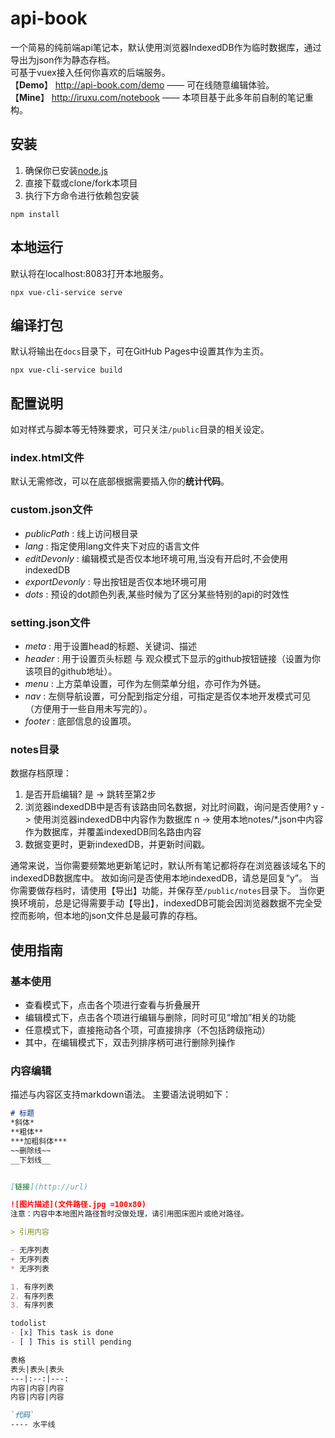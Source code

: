 # api-book
一个简易的纯前端api笔记本，默认使用浏览器IndexedDB作为临时数据库，通过导出为json作为静态存档。  
可基于vuex接入任何你喜欢的后端服务。  
【**Demo**】 http://api-book.com/demo —— 可在线随意编辑体验。  
【**Mine**】 http://iruxu.com/notebook —— 本项目基于此多年前自制的笔记重构。  

## 安装
1. 确保你已安装[node.js](https://nodejs.org/en/)
2. 直接下载或clone/fork本项目
3. 执行下方命令进行依赖包安装

```
npm install
```

## 本地运行
默认将在localhost:8083打开本地服务。
```
npx vue-cli-service serve
```

## 编译打包
默认将输出在```docs```目录下，可在GitHub Pages中设置其作为主页。
```
npx vue-cli-service build
```

## 配置说明
如对样式与脚本等无特殊要求，可只关注```/public```目录的相关设定。

### index.html文件
默认无需修改，可以在底部根据需要插入你的**统计代码**。

### custom.json文件
+ *publicPath* : 线上访问根目录
+ *lang* : 指定使用lang文件夹下对应的语言文件
+ *editDevonly* : 编辑模式是否仅本地环境可用,当没有开启时,不会使用indexedDB
+ *exportDevonly* : 导出按钮是否仅本地环境可用
+ *dots* : 预设的dot颜色列表,某些时候为了区分某些特别的api的时效性

### setting.json文件
+ *meta* : 用于设置head的标题、关键词、描述
+ *header* : 用于设置页头标题 与 观众模式下显示的github按钮链接（设置为你该项目的github地址）。
+ *menu* : 上方菜单设置，可作为左侧菜单分组，亦可作为外链。
+ *nav* : 左侧导航设置，可分配到指定分组，可指定是否仅本地开发模式可见（方便用于一些自用未写完的）。
+ *footer* : 底部信息的设置项。

### notes目录
数据存档原理：
1. 是否开启编辑? 是 -> 跳转至第2步
2. 浏览器indexedDB中是否有该路由同名数据，对比时间戳，询问是否使用?
y -> 使用浏览器indexedDB中内容作为数据库
n -> 使用本地notes/*.json中内容作为数据库，并覆盖indexedDB同名路由内容
3. 数据变更时，更新indexedDB，并更新时间戳。
  
通常来说，当你需要频繁地更新笔记时，默认所有笔记都将存在浏览器该域名下的indexedDB数据库中。
故如询问是否使用本地indexedDB，请总是回复“y”。
当你需要做存档时，请使用【导出】功能，并保存至```/public/notes```目录下。
当你更换环境前，总是记得需要手动【导出】，indexedDB可能会因浏览器数据不完全受控而影响，但本地的json文件总是最可靠的存档。

## 使用指南

### 基本使用
+ 查看模式下，点击各个项进行查看与折叠展开  
+ 编辑模式下，点击各个项进行编辑与删除，同时可见“增加”相关的功能  
+ 任意模式下，直接拖动各个项，可直接排序（不包括跨级拖动）  
+ 其中，在编辑模式下，双击列排序柄可进行删除列操作  

### 内容编辑
描述与内容区支持markdown语法。
主要语法说明如下：
```markdown
# 标题
*斜体*
**粗体**
***加粗斜体***
~~删除线~~
__下划线__


[链接](http://url)

![图片描述](文件路径.jpg =100x80)
注意：内容中本地图片路径暂时没做处理，请引用图床图片或绝对路径。

> 引用内容

- 无序列表
+ 无序列表
* 无序列表

1. 有序列表
2. 有序列表
3. 有序列表

todolist
- [x] This task is done
- [ ] This is still pending

表格
表头|表头|表头
---|:--:|---:
内容|内容|内容
内容|内容|内容

`代码`
---- 水平线

```
